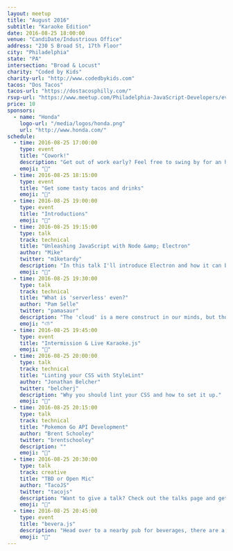 ```yaml
---
layout: meetup
title: "August 2016"
subtitle: "Karaoke Edition"
date: 2016-08-25 18:00:00
venue: "CandiDate/Industrious Office"
address: "230 S Broad St, 17th Floor"
city: "Philadelphia"
state: "PA"
intersection: "Broad & Locust"
charity: "Coded by Kids"
charity-url: "http://www.codedbykids.com"
tacos: "Dos Tacos"
tacos-url: "https://dostacosphilly.com/"
rsvp-url: "https://www.meetup.com/Philadelphia-JavaScript-Developers/events/233237203/"
price: 10
sponsors:
  - name: "Honda"
    logo-url: "/media/logos/honda.png"
    url: "http://www.honda.com/"
schedule:
  - time: 2016-08-25 17:00:00
    type: event
    title: "Cowork!"
    description: "Get out of work early? Feel free to swing by for an hour of coworking."
    emoji: "🏡"
  - time: 2016-08-25 18:15:00
    type: event
    title: "Get some tasty tacos and drinks"
    emoji: "🌮"
  - time: 2016-08-25 19:00:00
    type: event
    title: "Introductions"
    emoji: "👋"
  - time: 2016-08-25 19:15:00
    type: talk
    track: technical
    title: "Unleashing JavaScript with Node &amp; Electron"
    author: "Mike"
    twitter: "m1ketardy"
    description: "In this talk I'll introduce Electron and how it can be served with NodeJS. I’ll share my own experience with Electron and show some really cool applications."
    emoji: "🎢"
  - time: 2016-08-25 19:30:00
    type: talk
    track: technical
    title: "What is 'serverless' even?"
    author: "Pam Selle"
    twitter: "pamasaur"
    description: "The 'cloud' is a mere construct in our minds, but those wild kids are taking things further with 'serverless' apps. Now you don't even have an imaginary server – you can run 'serverless'!"
    emoji: "⛅️"
  - time: 2016-08-25 19:45:00
    type: event
    title: "Intermission & Live Karaoke.js"
    emoji: "🎤"
  - time: 2016-08-25 20:00:00
    type: talk
    track: technical
    title: "Linting your CSS with StyleLint"
    author: "Jonathan Belcher"
    twitter: "belcherj"
    description: "Why you should lint your CSS and how to set it up."
    emoji: "👾"
  - time: 2016-08-25 20:15:00
    type: talk
    track: technical
    title: "Pokemon Go API Development"
    author: "Brent Schooley"
    twitter: "brentschooley"
    description: ""
    emoji: "🐀"
  - time: 2016-08-25 20:30:00
    type: talk
    track: creative
    title: "TBD or Open Mic"
    author: "TacoJS"
    twitter: "tacojs"
    description: "Want to give a talk? Check out the talks page and get in touch with us!"
    emoji: "💓"
  - time: 2016-08-25 20:45:00
    type: event
    title: "bevera.js"
    description: "Head over to a nearby pub for beverages, there are a couple down the street."
    emoji: "🍷"
---
```

